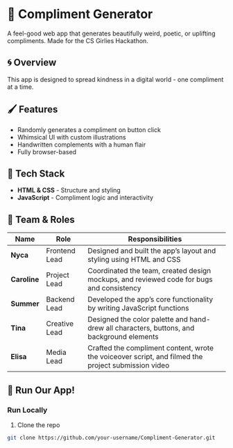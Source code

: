 # 🫧 Compliment Generator 

A feel-good web app that generates beautifully weird, poetic, or uplifting compliments. Made for the CS Girlies Hackathon.


 ## 🌀 Overview

This app is designed to spread kindness in a digital world - one compliment at a time. 


## 🖌️ Features

- Randomly generates a compliment on button click
- Whimsical UI with custom illustrations
- Handwritten complements with a human flair
- Fully browser-based


## 🐋 Tech Stack 
- **HTML & CSS** - Structure and styling
- **JavaScript** - Compliment logic and interactivity


## 🐠 Team & Roles
| Name       | Role                          | Responsibilities |
|------------|-------------------------------|------------------|
| **Nyca** | Frontend Lead                 | Designed and built the app’s layout and styling using HTML and CSS |
| **Caroline** | Project Lead     | Coordinated the team, created design mockups, and reviewed code for bugs and consistency |
| **Summer**   | Backend Lead | Developed the app’s core functionality by writing JavaScript functions  |
| **Tina**   | Creative Lead | Designed the color palette and hand-drew all characters, buttons, and background elements |
| **Elisa**  | Media Lead | Crafted the compliment content, wrote the voiceover script, and filmed the project submission video |


## 🦋 Run Our App!

### Run Locally 
1. Clone the repo
``` bash
git clone https://github.com/your-username/Compliment-Generator.git
```


    
 
 
